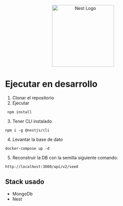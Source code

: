 <p align="center">
  <a href="http://nestjs.com/" target="blank"><img src="https://nestjs.com/img/logo-small.svg" width="200" alt="Nest Logo" /></a>
</p>

# Ejecutar en desarrollo

1. Clonar el repositorio
2. Ejecutar

```
 npm install
```

3. Tener CLI instalado

```
npm i -g @nestjs/cli
```

4. Levantar la base de dato

```
docker-compose up -d
```

5. Reconstruir la DB con la semilla siguiente comando:

```
http://localhost:3000/api/v2/seed
```

## Stack usado

- MongoDb
- Nest
